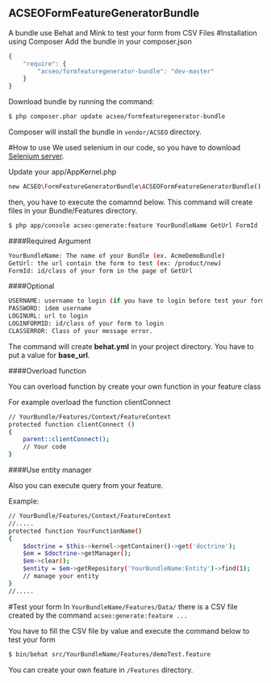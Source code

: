 ACSEOFormFeatureGeneratorBundle
-------------------------------

A bundle use Behat and Mink to test your form from CSV Files
#Installation using Composer
Add the bundle in your composer.json
```js
{
    "require": {
        "acseo/formfeaturegenerator-bundle": "dev-master"
    }
}
```
Download bundle by running the command:
``` bash
$ php composer.phar update acseo/formfeaturegenerator-bundle
```
Composer will install the bundle in `vendor/ACSEO` directory.

#How to use
We used selenium in our code, so you have to download [Selenium server](http://docs.seleniumhq.org/download/).

Update your app/AppKernel.php

```bash
new ACSEO\FormFeatureGeneratorBundle\ACSEOFormFeatureGeneratorBundle()
```

then, you have to execute the comamnd below. This command will create files in your Bundle/Features directory.

``` bash
$ php app/console acseo:generate:feature YourBundleName GetUrl FormId --username=USERNAME --password=PASWORD --login-url=LOGINURL --login-form-id=LOGINFORMID --class-error=CLASSERROR 
```
####Required Argument
```bash
YourBundleName: The name of your Bundle (ex. AcmeDemoBundle)
GetUrl: the url contain the form to test (ex: /product/new)
FormId: id/class of your form in the page of GetUrl
```

####Optional
```bash
USERNAME: username to login (if you have to login before test your form)
PASSWORD: idem username
LOGINURL: url to login
LOGINFORMID: id/class of your form to login
CLASSERROR: Class of your message error.
```
The command will create **behat.yml** in your project directory. You have to put a value for **base_url**.

####Overload function

You can overload function by create your own function in your feature class

For example overload the function clientConnect

```bash
// YourBundle/Features/Context/FeatureContext
protected function clientConnect ()
{
    parent::clientConnect();
    // Your code
}
```
####Use entity manager

Also you can execute query from your feature.

Example:
```bash
// YourBundle/Features/Context/FeatureContext
//.....
protected function YourFunctionName()
{
    $doctrine = $this->kernel->getContainer()->get('doctrine');
    $em = $doctrine->getManager();
    $em->clear();
    $entity = $em->getRepository('YourBundleName:Entity')->find(1);
    // manage your entity
}
//.....
```
#Test your form
In `YourBundleName/Features/Data/` there is a CSV file created by the command `acseo:generate:feature ...`

You have to fill the CSV file by value and execute the command below to test your form
``` bash
$ bin/behat src/YourBundleName/Features/demoTest.feature
```

You can create your own feature in `/Features` directory.

